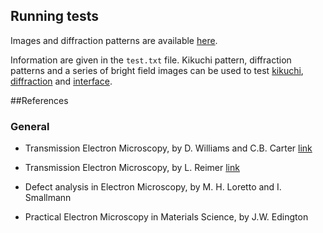 ## Running tests

Images and diffraction patterns are available [here](https://github.com/mompiou/pycotem/tree/master/test).

Information are given in the ```test.txt``` file. Kikuchi pattern, diffraction patterns and a series of bright field images can be used to test [kikuchi](kikuchi.md), [diffraction](diffraction.md) and [interface](interface.md).


##References

### General

- Transmission Electron Microscopy, by D. Williams and C.B. Carter  [link](https://doi.org/10.1007/978-0-387-76501-3)

- Transmission Electron Microscopy, by L. Reimer [link](https://doi.org/10.1007/978-3-662-13553-2)

- Defect analysis in Electron Microscopy, by M. H. Loretto and I. Smallmann

- Practical Electron Microscopy in Materials Science, by J.W. Edington




